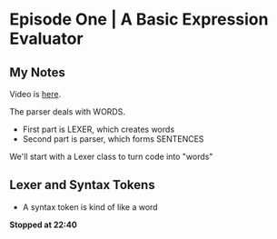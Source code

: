 # Episode One | A Basic Expression Evaluator
## My Notes

Video is [here](https://www.youtube.com/watch?v=wgHIkdUQbp0&list=PLRAdsfhKI4OWNOSfS7EUu5GRAVmze1t2y).

The parser deals with WORDS.
- First part is LEXER, which creates words
- Second part is parser, which forms SENTENCES

We'll start with a Lexer class to turn code into "words"

## Lexer and Syntax Tokens
- A syntax token is kind of like a word

**Stopped at 22:40**
